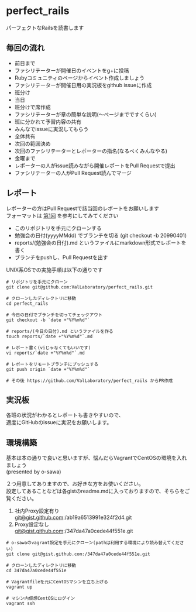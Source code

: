 perfect_rails
=============

パーフェクトなRailsを読書します

毎回の流れ
---

+ 前日まで
 + ファシリテーターが開催日のイベントをg+に投稿
  + Rubyコミュニティのページからイベント作成しましょう
 + ファシリテーターが開催日用の実況板をgithub issueに作成
 + 班分け
+ 当日
 + 班分けで席作成
 + ファシリテーターが章の簡単な説明(〜ページまでですくらい)
 + 班に分かれて予習内容の共有
  + みんなでissueに実況してもらう
 + 全体共有
 + 次回の範囲決め
 + 次回のファシリテーターとレポーターの指名(なるべくみんなやる)
+ 金曜まで
 + レポーターの人がissue読みながら開催レポートをPull Requestで提出
 + ファシリテーターの人がPull Request読んでマージ

レポート
---

レポーターの方はPull Requestで該当回のレポートをお願いします<br>
フォーマットは [第1回](https://github.com/ValLaboratory/perfect_rails/blob/master/reports/20140826.md) を参考にしてみてください

+ このリポジトリを手元にクローンする
+ 勉強会の日付(yyyyMMdd) でブランチを切る (git checkout -b 20990401)
+ reports/(勉強会の日付).md というファイルにmarkdown形式でレポートを書く
+ ブランチをpushし、Pull Requestを出す

UNIX系OSでの実施手順は以下の通りです

~~~
# リポジトリを手元にクローン
git clone git@github.com:ValLaboratory/perfect_rails.git

# クローンしたディレクトリに移動
cd perfect_rails

# 今日の日付でブランチを切ってチェックアウト
git checkout -b `date +"%Y%m%d"`

# reports/(今日の日付).md というファイルを作る
touch reports/`date +"%Y%m%d"`.md

# レポート書く(viじゃなくてもいいです)
vi reports/`date +"%Y%m%d"`.md

# レポートをリモートブランチにプッシュする
git push origin `date +"%Y%m%d"`

# その後 https://github.com/ValLaboratory/perfect_rails からPR作成
~~~

実況板
---

各班の状況がわかるとレポートも書きやすいので、<br>
適度にGitHubのissueに実況をお願いします。

環境構築
---

基本は本の通りで良いと思いますが、悩んだらVagrantでCentOSの環境を入れましょう<br>
(presented by o-sawa)

２つ用意してありますので、お好きな方をお使いください。<br>
設定してあることなどは各gistのreadme.mdに入っておりますので、そちらをご覧ください。
 1. 社内Proxy設定有り<br>
    git@gist.github.com:/ab19a6513991e324f2d4.git
 1. Proxy設定なし<br>
    git@gist.github.com:/347da47a0cede44f551e.git

~~~
# o-sawaのvagrant設定を手元にクローン(pathは利用する環境により読み替えてください)
git clone git@gist.github.com:/347da47a0cede44f551e.git

# クローンしたディレクトリに移動
cd 347da47a0cede44f551e

# Vagrantfileを元にCentOSマシンを立ち上げる
vagrant up

# マシン内仮想CentOSにログイン
vagrant ssh
~~~
